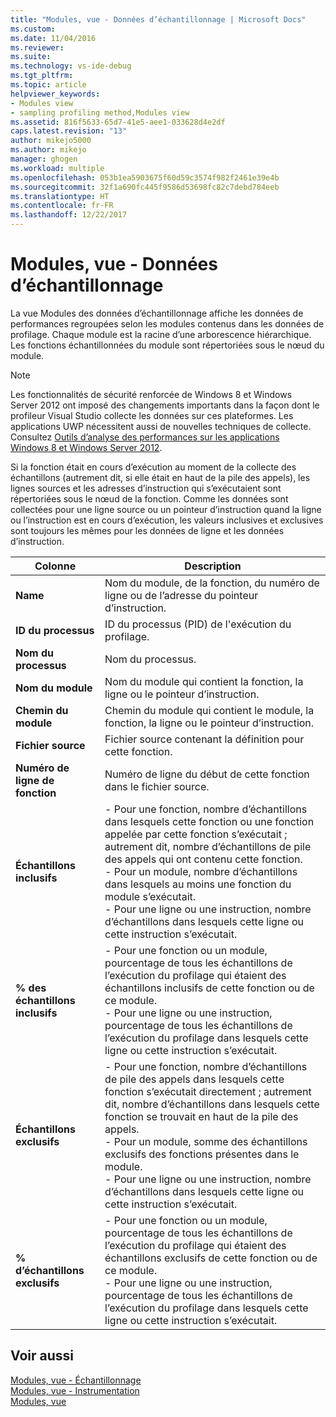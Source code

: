 ```yaml
---
title: "Modules, vue - Données d’échantillonnage | Microsoft Docs"
ms.custom: 
ms.date: 11/04/2016
ms.reviewer: 
ms.suite: 
ms.technology: vs-ide-debug
ms.tgt_pltfrm: 
ms.topic: article
helpviewer_keywords:
- Modules view
- sampling profiling method,Modules view
ms.assetid: 816f5633-65d7-41e5-aee1-033628d4e2df
caps.latest.revision: "13"
author: mikejo5000
ms.author: mikejo
manager: ghogen
ms.workload: multiple
ms.openlocfilehash: 053b1ea5903675f60d59c3574f982f2461e39e4b
ms.sourcegitcommit: 32f1a690fc445f9586d53698fc82c7debd784eeb
ms.translationtype: HT
ms.contentlocale: fr-FR
ms.lasthandoff: 12/22/2017
---
```

# <a name="modules-view---sampling-data"></a>Modules, vue - Données d’échantillonnage
La vue Modules des données d’échantillonnage affiche les données de performances regroupées selon les modules contenus dans les données de profilage. Chaque module est la racine d’une arborescence hiérarchique. Les fonctions échantillonnées du module sont répertoriées sous le nœud du module.  
  
> [!NOTE]
>  Les fonctionnalités de sécurité renforcée de Windows 8 et Windows Server 2012 ont imposé des changements importants dans la façon dont le profileur Visual Studio collecte les données sur ces plateformes. Les applications UWP nécessitent aussi de nouvelles techniques de collecte. Consultez [Outils d’analyse des performances sur les applications Windows 8 et Windows Server 2012](../profiling/performance-tools-on-windows-8-and-windows-server-2012-applications.md).  
  
 Si la fonction était en cours d’exécution au moment de la collecte des échantillons (autrement dit, si elle était en haut de la pile des appels), les lignes sources et les adresses d’instruction qui s’exécutaient sont répertoriées sous le nœud de la fonction. Comme les données sont collectées pour une ligne source ou un pointeur d’instruction quand la ligne ou l’instruction est en cours d’exécution, les valeurs inclusives et exclusives sont toujours les mêmes pour les données de ligne et les données d’instruction.  
  
|Colonne|Description|  
|------------|-----------------|  
|**Name**|Nom du module, de la fonction, du numéro de ligne ou de l’adresse du pointeur d’instruction.|  
|**ID du processus**|ID du processus (PID) de l'exécution du profilage.|  
|**Nom du processus**|Nom du processus.|  
|**Nom du module**|Nom du module qui contient la fonction, la ligne ou le pointeur d’instruction.|  
|**Chemin du module**|Chemin du module qui contient le module, la fonction, la ligne ou le pointeur d’instruction.|  
|**Fichier source**|Fichier source contenant la définition pour cette fonction.|  
|**Numéro de ligne de fonction**|Numéro de ligne du début de cette fonction dans le fichier source.|  
|**Échantillons inclusifs**|-   Pour une fonction, nombre d’échantillons dans lesquels cette fonction ou une fonction appelée par cette fonction s’exécutait ; autrement dit, nombre d’échantillons de pile des appels qui ont contenu cette fonction.<br />-   Pour un module, nombre d’échantillons dans lesquels au moins une fonction du module s’exécutait.<br />-   Pour une ligne ou une instruction, nombre d’échantillons dans lesquels cette ligne ou cette instruction s’exécutait.|  
|**% des échantillons inclusifs**|-   Pour une fonction ou un module, pourcentage de tous les échantillons de l’exécution du profilage qui étaient des échantillons inclusifs de cette fonction ou de ce module.<br />-   Pour une ligne ou une instruction, pourcentage de tous les échantillons de l’exécution du profilage dans lesquels cette ligne ou cette instruction s’exécutait.|  
|**Échantillons exclusifs**|-   Pour une fonction, nombre d’échantillons de pile des appels dans lesquels cette fonction s’exécutait directement ; autrement dit, nombre d’échantillons dans lesquels cette fonction se trouvait en haut de la pile des appels.<br />-   Pour un module, somme des échantillons exclusifs des fonctions présentes dans le module.<br />-   Pour une ligne ou une instruction, nombre d’échantillons dans lesquels cette ligne ou cette instruction s’exécutait.|  
|**% d’échantillons exclusifs**|-   Pour une fonction ou un module, pourcentage de tous les échantillons de l’exécution du profilage qui étaient des échantillons exclusifs de cette fonction ou de ce module.<br />-   Pour une ligne ou une instruction, pourcentage de tous les échantillons de l’exécution du profilage dans lesquels cette ligne ou cette instruction s’exécutait.|  
  
## <a name="see-also"></a>Voir aussi  
 [Modules, vue - Échantillonnage](../profiling/modules-view-dotnet-memory-sampling-data.md)   
 [Modules, vue - Instrumentation](../profiling/modules-view-dotnet-memory-instrumentation-data.md)   
 [Modules, vue](../profiling/modules-view-instrumentation-data.md)